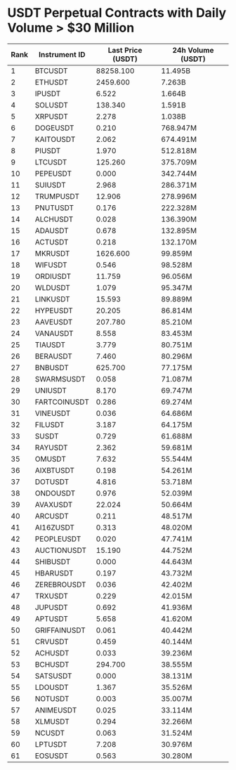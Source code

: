# USDT Perpetual Contracts with Daily Volume > $30 Million

| Rank | Instrument ID | Last Price (USDT) | 24h Volume (USDT) |
|------|---------------|-------------------|-------------------|
| 1 | BTCUSDT | 88258.100 | 11.495B |
| 2 | ETHUSDT | 2459.600 | 7.263B |
| 3 | IPUSDT | 6.522 | 1.664B |
| 4 | SOLUSDT | 138.340 | 1.591B |
| 5 | XRPUSDT | 2.278 | 1.038B |
| 6 | DOGEUSDT | 0.210 | 768.947M |
| 7 | KAITOUSDT | 2.062 | 674.491M |
| 8 | PIUSDT | 1.970 | 512.818M |
| 9 | LTCUSDT | 125.260 | 375.709M |
| 10 | PEPEUSDT | 0.000 | 342.744M |
| 11 | SUIUSDT | 2.968 | 286.371M |
| 12 | TRUMPUSDT | 12.906 | 278.996M |
| 13 | PNUTUSDT | 0.176 | 222.328M |
| 14 | ALCHUSDT | 0.028 | 136.390M |
| 15 | ADAUSDT | 0.678 | 132.895M |
| 16 | ACTUSDT | 0.218 | 132.170M |
| 17 | MKRUSDT | 1626.600 | 99.859M |
| 18 | WIFUSDT | 0.546 | 98.528M |
| 19 | ORDIUSDT | 11.759 | 96.056M |
| 20 | WLDUSDT | 1.079 | 95.347M |
| 21 | LINKUSDT | 15.593 | 89.889M |
| 22 | HYPEUSDT | 20.205 | 86.814M |
| 23 | AAVEUSDT | 207.780 | 85.210M |
| 24 | VANAUSDT | 8.558 | 83.453M |
| 25 | TIAUSDT | 3.779 | 80.751M |
| 26 | BERAUSDT | 7.460 | 80.296M |
| 27 | BNBUSDT | 625.700 | 77.175M |
| 28 | SWARMSUSDT | 0.058 | 71.087M |
| 29 | UNIUSDT | 8.170 | 69.747M |
| 30 | FARTCOINUSDT | 0.286 | 69.274M |
| 31 | VINEUSDT | 0.036 | 64.686M |
| 32 | FILUSDT | 3.187 | 64.175M |
| 33 | SUSDT | 0.729 | 61.688M |
| 34 | RAYUSDT | 2.362 | 59.681M |
| 35 | OMUSDT | 7.632 | 55.544M |
| 36 | AIXBTUSDT | 0.198 | 54.261M |
| 37 | DOTUSDT | 4.816 | 53.718M |
| 38 | ONDOUSDT | 0.976 | 52.039M |
| 39 | AVAXUSDT | 22.024 | 50.664M |
| 40 | ARCUSDT | 0.211 | 48.517M |
| 41 | AI16ZUSDT | 0.313 | 48.020M |
| 42 | PEOPLEUSDT | 0.020 | 47.741M |
| 43 | AUCTIONUSDT | 15.190 | 44.752M |
| 44 | SHIBUSDT | 0.000 | 44.643M |
| 45 | HBARUSDT | 0.197 | 43.732M |
| 46 | ZEREBROUSDT | 0.036 | 42.402M |
| 47 | TRXUSDT | 0.229 | 42.015M |
| 48 | JUPUSDT | 0.692 | 41.936M |
| 49 | APTUSDT | 5.658 | 41.620M |
| 50 | GRIFFAINUSDT | 0.061 | 40.442M |
| 51 | CRVUSDT | 0.459 | 40.144M |
| 52 | ACHUSDT | 0.033 | 39.236M |
| 53 | BCHUSDT | 294.700 | 38.555M |
| 54 | SATSUSDT | 0.000 | 38.131M |
| 55 | LDOUSDT | 1.367 | 35.526M |
| 56 | NOTUSDT | 0.003 | 35.007M |
| 57 | ANIMEUSDT | 0.025 | 33.114M |
| 58 | XLMUSDT | 0.294 | 32.266M |
| 59 | NCUSDT | 0.063 | 31.524M |
| 60 | LPTUSDT | 7.208 | 30.976M |
| 61 | EOSUSDT | 0.563 | 30.280M |
